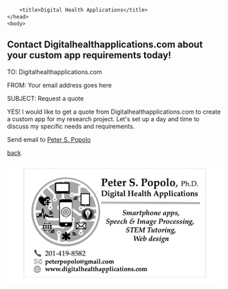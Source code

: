 
<html>
	<head>
		<meta charset="UTF-8" />
		<meta name="viewport" content="width=device-width, initial-scale=1, maximum-scale=1, user-scalable=no" />
		<meta http-equiv="X-UA-Compatible" content="IE=edge" />


		<title>Digital Health Applications</title>
	</head>
	<body>

<div class="prpl-row">
	<div class="prpl-column two-thirds">
			<h2>Contact Digitalhealthapplications.com about your custom app requirements today!</h2>

<p>TO: Digitalhealthapplications.com</p>

<p>FROM: Your email address goes here</p>

<p>SUBJECT: Request a quote</p>

<p>YES! I would like to get a quote from Digitalhealthapplications.com to create a custom app for my research project. Let's set up a day and time to discuss my specific needs and requirements.</p>

<p>Send email to <a href="mailto:peterpopolo@gmail.com?subject=Request a quote&body=YES! I would like to get a quote from Digitalhealthapplications.com to create a custom app for my research project. Let's set up a day and time to discuss my specific needs and requirements."> Peter S. Popolo</a></p>

</div>

[back](./)
	
<div class="prpl-column one-third">
	<div class="prpl-column two-thirds">
		<img src="bizcard.png" alt="bizcard"/>		
	</div>
</div>









